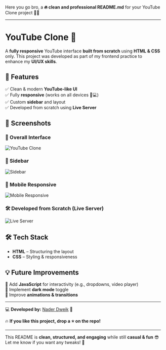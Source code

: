 Here you go bro, a **🔥 clean and professional README.md** for your YouTube Clone project 💯💥  

---

# **YouTube Clone 🎥**  

A **fully responsive** YouTube interface **built from scratch** using **HTML & CSS** only. This project was developed as part of my frontend practice to enhance my **UI/UX skills**.  

## 🚀 **Features**  
✅ Clean & modern **YouTube-like UI**  
✅ Fully **responsive** (works on all devices 📱💻)  
✅ Custom **sidebar** and layout  
✅ Developed from scratch using **Live Server**  

## 📸 **Screenshots**  

### **🎨 Overall Interface**  
![YouTube Clone](https://github.com/user-attachments/assets/83f85ccc-78ac-4c26-9dd8-bce531eb4d10)  

### **📂 Sidebar**  
![Sidebar](https://github.com/user-attachments/assets/754c52bd-6e02-4d3a-a434-3dd721cb5a7a)  

### **📱 Mobile Responsive**  
![Mobile Responsive](https://github.com/user-attachments/assets/a9dd8f22-59d6-4b90-8d7e-ef6da48018f6)  

### **🛠 Developed from Scratch (Live Server)**  
![Live Server](https://github.com/user-attachments/assets/e461571f-d4d7-405f-bc56-3cabf3b59895)  

## 🛠 **Tech Stack**  
- **HTML** – Structuring the layout  
- **CSS** – Styling & responsiveness  

## 💡 **Future Improvements**  
🔹 Add **JavaScript** for interactivity (e.g., dropdowns, video player)  
🔹 Implement **dark mode** toggle  
🔹 Improve **animations & transitions**  

---

💻 **Developed by:** [Nader Dweik](https://github.com/NaderDweik) 🚀  

🔥 **If you like this project, drop a ⭐ on the repo!**  

---

This README is **clean, structured, and engaging** while still **casual & fun** 😎 Let me know if you want any tweaks! 🚀
